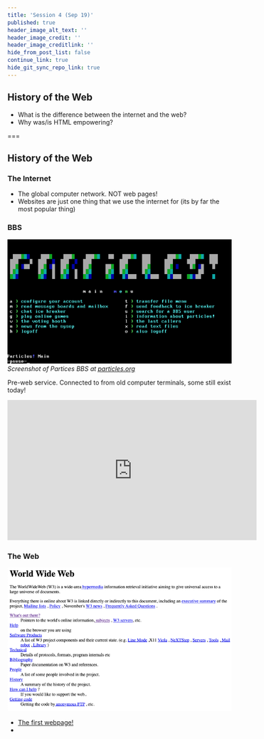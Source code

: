 ```yaml
---
title: 'Session 4 (Sep 19)'
published: true
header_image_alt_text: ''
header_image_credit: ''
header_image_creditlink: ''
hide_from_post_list: false
continue_link: true
hide_git_sync_repo_link: true
---
```

## History of the Web
* What is the difference between the internet and the web?
* Why was/is HTML empowering?

===
## History of the Web

### The Internet
* The global computer network. NOT web pages!
* Websites are just one thing that we use the internet for (its by far the most popular thing)

### BBS
![screenshot of Particles BBS](Screen&#32;Shot&#32;2019-09-19&#32;at&#32;1.13.59&#32;PM.png)
_Screenshot of Partices BBS at [particles.org](https://particles.org)_

Pre-web service. Connected to from old computer terminals, some still exist today!

<iframe width="560" height="315" src="https://www.youtube.com/embed/RuZUPpmXfT0?start=410" frameborder="0" allow="accelerometer; autoplay; encrypted-media; gyroscope; picture-in-picture" allowfullscreen></iframe>

### The Web
![screenshot of the first website](01www.png)
* [The first webpage!](http://info.cern.ch/hypertext/WWW/TheProject.html)
* 